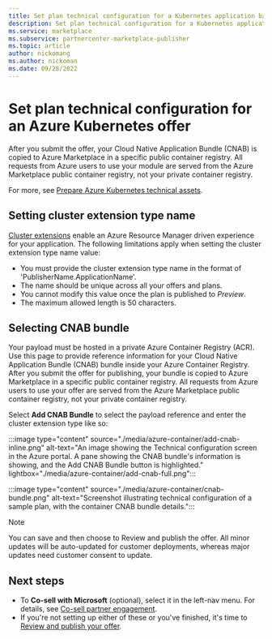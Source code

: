 ```yaml
---
title: Set plan technical configuration for a Kubernetes application based Container offer in Microsoft AppSource.
description: Set plan technical configuration for a Kubernetes application based Container offer in Microsoft AppSource.
ms.service: marketplace 
ms.subservice: partnercenter-marketplace-publisher
ms.topic: article
author: nickomang
ms.author: nickoman
ms.date: 09/28/2022
---
```


# Set plan technical configuration for an Azure Kubernetes offer

After you submit the offer, your Cloud Native Application Bundle (CNAB) is copied to Azure Marketplace in a specific public container registry. All requests from Azure users to use your module are served from the Azure Marketplace public container registry, not your private container registry.

For more, see [Prepare Azure Kubernetes technical assets](azure-container-technical-assets-kubernetes.md).

## Setting cluster extension type name

[Cluster extensions](/azure/aks/cluster-extensions) enable an Azure Resource Manager driven experience for your application. The following limitations apply when setting the cluster extension type name value:

- You must provide the cluster extension type name in the format of 'PublisherName.ApplicationName'.
- The name should be unique across all your offers and plans.
- You cannot modify this value once the plan is published to *Preview*.
- The maximum allowed length is 50 characters.

## Selecting CNAB bundle

Your payload must be hosted in a private Azure Container Registry (ACR). Use this page to provide reference information for your Cloud Native Application Bundle (CNAB) bundle inside your Azure Container Registry. After you submit the offer for publishing, your bundle is copied to Azure Marketplace in a specific public container registry. All requests from Azure users to use your offer are served from the Azure Marketplace public container registry, not your private container registry.

Select **Add CNAB Bundle** to select the payload reference and enter the cluster extension type like so:

:::image type="content" source="./media/azure-container/add-cnab-inline.png" alt-text="An image showing the Technical configuration screen in the Azure portal. A pane showing the CNAB bundle's information is showing, and the Add CNAB Bundle button is highlighted." lightbox="./media/azure-container/add-cnab-full.png":::

:::image type="content" source="./media/azure-container/cnab-bundle.png" alt-text="Screenshot illustrating technical configuration of a sample plan, with the container CNAB bundle details.":::

> [!NOTE]
> You can save and then choose to Review and publish the offer. All minor updates will be auto-updated for customer deployments, whereas major updates need customer consent to update.

## Next steps

- To **Co-sell with Microsoft** (optional), select it in the left-nav menu. For details, see [Co-sell partner engagement](../co-sell-overview.md?context=%2fazure%2fmarketplace%2fcontext%2fcontext).
- If you're not setting up either of these or you've finished, it's time to [Review and publish your offer](review-publish-offer.md).
